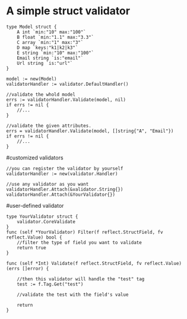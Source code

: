 A simple struct validator
=========================

	type Model struct {
    	A int `min:"10" max:"100"`
	    B float `min:"1.1" max:"3.3"`
    	C array `min:"1" max:"3"`
	    D map `keys:"k1|k2|k3"`
    	E string `min:"10" max:"100"`
	    Email string `is:"email"`
    	Url string `is:"url"`
	}

	model := new(Model)
	validatorHandler := validator.DefaultHandler()
	
	//validate the whold model
	errs := validatorHandler.Validate(model, nil)
	if errs != nil {
		//...
	}
	
	//validate the given attributes.
	errs = validatorHandler.Validate(model, []string{"A", "Email"})
	if errs != nil {
		//...
	}

#customized validators

	//you can register the validator by yourself
	validatorHandler := new(validator.Handler)
	
	//use any validator as you want
	validatorHandler.Attach(&validator.String{})
	validatorHandler.Attach(&YourValidator{})
	
#user-defined validator

	type YourValidator struct {
		validator.CoreValidate
	}
	func (self *YourValidator) Filter(f reflect.StructField, fv reflect.Value) bool {
		//filter the type of field you want to validate
		return true	
	}
	
	func (self *Int) Validate(f reflect.StructField, fv reflect.Value) (errs []error) {
	
		//then this validator will handle the "test" tag
		test := f.Tag.Get("test")
		
		//validate the test with the field's value
		
		return
	}